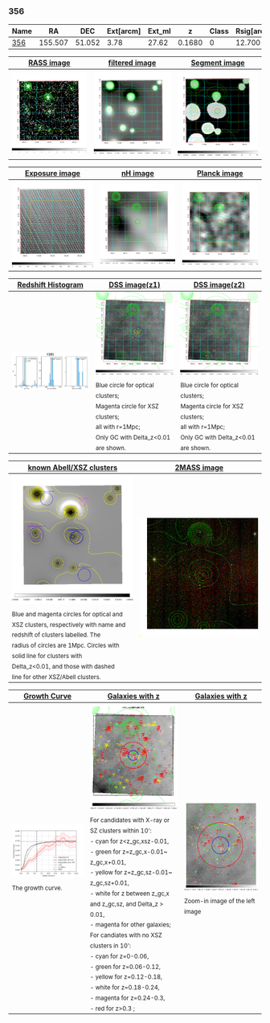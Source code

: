 <div STYLE="page-break-after: always;"></div>

### 356

|Name          |RA          |DEC      | Ext[arcm] | Ext_ml | z    | Class| Rsig[arcmin] | CRsig[c/s] | CR500[c/s] | R500[Mpc] |L500[erg/s]|F500[erg/s/cm^2]| M500[Msun]|Tx[keV]|beta|GC(XSZ,Delta_z<0.01)| GC(OPT,Delta_z<0.01)|GC|alias|
|--------------|------------|------------|---|---|-----------|--------|------|------|----|----|----|----|----|----|----|----|----|----|---|
|[356](script/356.md)     | 155.507       | 51.052       | 3.78    | 27.62   | 0.1680 | 0   | 12.700 |0.145 |0.133 |0.993 |2.138e+44 |2.740e-12 |3.284e+14 |4.705 |0.983 |-, |-, |-, |t181|

|[RASS image](../image/356/356_img.pdf)|[filtered image](../image/356/356_fil.pdf)|[Segment image](../image/356/356_seg.pdf)|
|-------------------|--------------------|-------------------|
| <img src="../image/356/356_img.png" width="300">  | <img src="../image/356/356_fil.png" width="300">   | <img src="../image/356/356_seg.png" width="300">  |

|[Exposure image](../image/356/356_mex.pdf)| [nH image](../image/356/356_nh.pdf)| [Planck image](../image/356/356_p.pdf)|
|-------------------|--------------------|-------------------|
|<img src="../image/356/356_mex.png" width="300">   | <img src="../image/356/356_nh.png" width="300">    | <img src="../image/356/356_p.png" width="300"> |

|[Redshift Histogram](../image/356/356_zg.pdf) | [DSS image(z1)](../image/356/356_dss_z1.pdf)      |  [DSS image(z2)](../image/356/356_dss_z2.pdf)    |
|-------------------|--------------------|-------------------|
|<img src="../image/356/356_zg.png" width="300"> |<img src="../image/356/356_dss_z1.png" width="300"> <sub><br>Blue circle for optical clusters; <br>Magenta circle for XSZ clusters; <br>all with r=1Mpc; <br>Only GC with Delta_z<0.01 are shown. </sub>| <img src="../image/356/356_dss_z2.png" width="300"><sub><br>Blue circle for optical clusters; <br>Magenta circle for XSZ clusters; <br>all with r=1Mpc; <br>Only GC with Delta_z<0.01 are shown. </sub> |

|[known Abell/XSZ clusters](../image/356/356_m.pdf) | [2MASS image](../image/356/356_2mass.pdf)      |
|-------------------|-------------------|
|<img src=../image/356/356_m.png width="300"> <sub><br>Blue and magenta circles for optical and <br>XSZ clusters, respectively with name and <br>redshift of clusters labelled. The <br>radius of circles are 1Mpc. Circles with <br>solid line for clusters with <br>Delta_z<0.01, and those with dashed <br>line for other XSZ/Abell clusters.        </sub>|<img src="../image/356/356_2mass.png" width="300">  |

|[Growth Curve](../image/356/356_gca_all.png) |[Galaxies with z](../image/356/356_opt_ned.pdf) |[Galaxies with z](../image/356/356_opt_ned_zoom.pdf) |
|-------------------|-------------------|-------------------|
| <img src="../image/356/356_gca_all.png" width="300"> <sub><br>The growth curve.</sub>| <img src=../image/356/356_opt_ned.png width="300"> <br><sub> For candidates with X-ray or SZ clusters within 10': <br> - cyan for z<z_gc,xsz-0.01, <br> - green for z=z_gc,x-0.01~ z_gc,x+0.01, <br> - yellow for z=z_gc,sz-0.01~ z_gc,sz+0.01, <br> - white for z between z_gc,x and z_gc,sz, and Delta_z > 0.01, <br> - magenta for other galaxies; <br>For candiates with no XSZ clusters in 10': <br> - cyan for z=0-0.06, <br> - green for z=0.06-0.12, <br> - yellow for z=0.12-0.18, <br> - white for z=0.18-0.24, <br> - magenta for z=0.24-0.3, <br> - red for z>0.3 ;  </sub>|<img src=../image/356/356_opt_ned_zoom.png width="300">  <br><sub> Zoom-in image of the left image</sub>|





